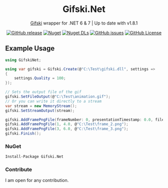 <div align="center">

# Gifski.Net

[Gifski](https://github.com/ImageOptim/gifski) wrapper for .NET 6 & 7 | Up to date with v1.8.1

[![GitHub release](https://img.shields.io/github/v/release/thoo0224/Gifski.Net?logo=github)](https://github.com/thoo0224/Gifski.Net/releases/latest) [![Nuget](https://img.shields.io/nuget/v/Gifski.Net?logo=nuget)](https://www.nuget.org/packages/Gifski.Net) [![Nuget DLs](https://img.shields.io/nuget/dt/Gifski.Net?logo=nuget)](https://www.nuget.org/packages/Gifski.Net) [![GitHub issues](https://img.shields.io/github/issues/thoo0224/Gifski.Net?logo=github)](https://github.com/thoo0224/Gifski.Net/issues) [![GitHub License](https://img.shields.io/github/license/thoo0224/Gifski.Net)](https://github.com/thoo0224/Gifski.Net/blob/master/LICENSE)

</div>

## Example Usage

```cs
using GifskiNet;

using var gifski = Gifski.Create(@"C:\Test\gifski.dll", settings =>
{
    settings.Quality = 100;
});

// Sets the output file of the gif
gifski.SetFileOutput(@"C:\Test\animation.gif");
// Or you can write it directly to a stream
var stream = new MemoryStream();
gifski.SetStreamOutput(stream);

gifski.AddFramePngFile(frameNumber: 0, presentationTimestamp: 0.0, filePath: @"C:\Test\frame_1.png");
gifski.AddFramePngFile(1, 4.0, @"C:\Test\frame_2.png");
gifski.AddFramePngFile(3, 6.0, @"C:\Test\frame_3.png");
gifski.Finish();
```

### NuGet

```md
Install-Package Gifski.Net
```

### Contribute
 
I am open for any contribution.
